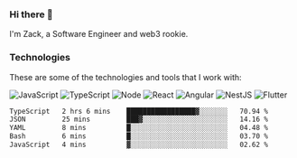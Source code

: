 ### Hi there 👋
I'm Zack, a Software Engineer and web3 rookie.

### Technologies
These are some of the technologies and tools that I work with:

![JavaScript](https://img.shields.io/badge/JavaScript-323330.svg?logo=javascript&logoColor=F7DF1E) 
![TypeScript](https://img.shields.io/badge/TypeScript-007ACC.svg?logo=typescript&logoColor=white) 
![Node](https://img.shields.io/badge/Node.js-43853D.svg?logo=node.js&logoColor=white)
![React](https://img.shields.io/badge/React-20232a.svg?logo=react&logoColor=61DAFB) 
![Angular](https://img.shields.io/badge/Angular-E23237.svg?logo=angularjs&logoColor=white)
![NestJS](https://img.shields.io/badge/NestJS-E0234E?logo=nestjs&logoColor=white)
![Flutter](https://img.shields.io/badge/Flutter-02569B.svg?logo=flutter&logoColor=white)

<!--START_SECTION:waka-->

```txt
TypeScript   2 hrs 6 mins    █████████████████▓░░░░░░░   70.94 %
JSON         25 mins         ███▓░░░░░░░░░░░░░░░░░░░░░   14.16 %
YAML         8 mins          █░░░░░░░░░░░░░░░░░░░░░░░░   04.48 %
Bash         6 mins          █░░░░░░░░░░░░░░░░░░░░░░░░   03.70 %
JavaScript   4 mins          ▓░░░░░░░░░░░░░░░░░░░░░░░░   02.62 %
```

<!--END_SECTION:waka-->
